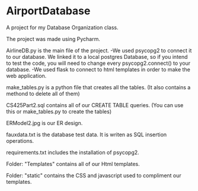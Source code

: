 # AirportDatabase
A project for my Database Organization class.

The project was made using Pycharm.

AirlineDB.py is the main file of the project. 
-We used psycopg2 to connect it to our database. We linked it to a local postgres Database, so if you intend to test the code, you will need to change every psycopg2.connect() to your database.
-We used flask to connect to html templates in order to make the web application.

make_tables.py is a python file that creates all the tables. (It also contains a methond to delete all of them)

CS425Part2.sql contains all of our CREATE TABLE queries. (You can use this or make_tables.py to create the tables)

ERModel2.jpg is our ER design.

fauxdata.txt is the database test data. It is writen as SQL insertion operations. 

requirements.txt includes the installation of psycopg2.

Folder: "Templates" contains all of our Html templates.

Folder: "static" contains the CSS and javascript used to compliment our templates.
